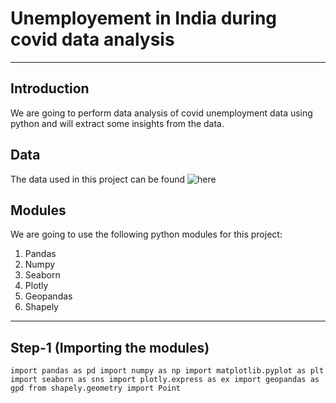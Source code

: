 # Unemployement in India during covid data analysis
---

## Introduction
We are going to perform data analysis of covid unemployment data using python and will extract some insights from the data. 

## Data
The data used in this project can be found ![here](https://www.kaggle.com/datasets/gokulrajkmv/unemployment-in-india)

## Modules
We are going to use the following python modules for this project:
1. Pandas
2. Numpy
3. Seaborn
4. Plotly
5. Geopandas
6. Shapely

---

## Step-1 (Importing the modules)
`
import pandas as pd
import numpy as np
import matplotlib.pyplot as plt
import seaborn as sns
import plotly.express as ex
import geopandas as gpd
from shapely.geometry import Point
`
